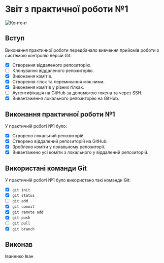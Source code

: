 # Звіт з практичної роботи №1

![Контент](https://media.ztu.edu.ua/wp-content/uploads/2020/02/Group-6-1-1536x465.png)

## Вступ

Виконання практичної роботи передбачало вивчення прийомів роботи з системою контролю версій Git:

- [x] Створення віддаленого репозиторію.
- [ ] Клонування віддаленого репозиторію.
- [x] Виконання комітів.
- [x] Створення гілок та перемикання між ними.
- [x] Виконання комітів у різних гілках.
- [ ] Аутентифікація на GitHub за допомогою токена та через SSH.
- [x] Вивантаження локального репозиторію на GitHub.

## Виконання практичної роботи №1

У практичній роботі №1 було:

- [x] Створено локальний репозиторій.
- [x] Створено віддалений репозиторій на GitHub.
- [x] Зроблено коміти у локальному репозиторії.
- [x] Вивантажено усі коміти з локального у віддалений репозиторій.

## Використані команди Git

У практичній роботі №1 було використано такі команди Git:

- [x] `git init`
- [x] `git status`
- [ ] `git add`
- [x] `git commit`
- [x] `git remote add`
- [x] `git push`
- [ ] `git pull`
- [x] `git branch`

## Виконав

Іваненко Іван
